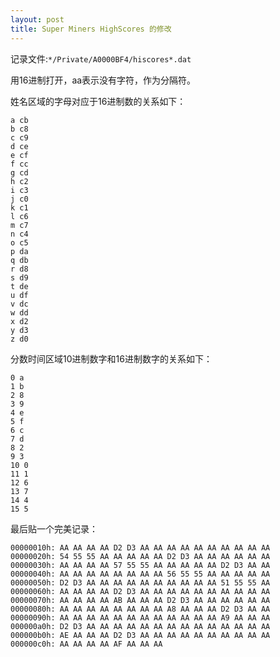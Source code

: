 ```yaml
---
layout: post
title: Super Miners HighScores 的修改
---
```


记录文件:`*/Private/A0000BF4/hiscores*.dat`

用16进制打开，aa表示没有字符，作为分隔符。

姓名区域的字母对应于16进制数的关系如下：

    a cb
    b c8
    c c9
    d ce
    e cf
    f cc
    g cd
    h c2
    i c3
    j c0
    k c1
    l c6
    m c7
    n c4
    o c5
    p da
    q db
    r d8
    s d9
    t de
    u df
    v dc
    w dd
    x d2
    y d3
    z d0

分数时间区域10进制数字和16进制数字的关系如下：

    0 a
    1 b
    2 8
    3 9
    4 e
    5 f
    6 c
    7 d
    8 2
    9 3
    10 0
    11 1
    12 6
    13 7
    14 4
    15 5

最后贴一个完美记录：

    00000010h: AA AA AA AA D2 D3 AA AA AA AA AA AA AA AA AA AA 
    00000020h: 54 55 55 AA AA AA AA AA D2 D3 AA AA AA AA AA AA 
    00000030h: AA AA AA AA 57 55 55 AA AA AA AA AA D2 D3 AA AA 
    00000040h: AA AA AA AA AA AA AA AA 56 55 55 AA AA AA AA AA 
    00000050h: D2 D3 AA AA AA AA AA AA AA AA AA AA 51 55 55 AA 
    00000060h: AA AA AA AA D2 D3 AA AA AA AA AA AA AA AA AA AA 
    00000070h: AA AA AA AA AB AA AA AA D2 D3 AA AA AA AA AA AA 
    00000080h: AA AA AA AA AA AA AA AA A8 AA AA AA D2 D3 AA AA 
    00000090h: AA AA AA AA AA AA AA AA AA AA AA AA A9 AA AA AA 
    000000a0h: D2 D3 AA AA AA AA AA AA AA AA AA AA AA AA AA AA 
    000000b0h: AE AA AA AA D2 D3 AA AA AA AA AA AA AA AA AA AA 
    000000c0h: AA AA AA AA AF AA AA AA
